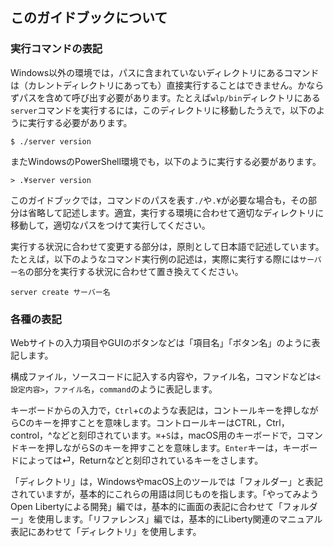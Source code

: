 ## このガイドブックについて

### 実行コマンドの表記

Windows以外の環境では，パスに含まれていないディレクトリにあるコマンドは（カレントディレクトリにあっても）直接実行することはできません。かならずパスを含めて呼び出す必要があります。たとえば`wlp/bin`ディレクトリにある`server`コマンドを実行するには，このディレクトリに移動したうえで，以下のように実行する必要があります。

```
$ ./server version
```

またWindowsのPowerShell環境でも，以下のように実行する必要があります。

```
> .¥server version
```

このガイドブックでは，コマンドのパスを表す`./`や`.¥`が必要な場合も，その部分は省略して記述します。適宜，実行する環境に合わせて適切なディレクトリに移動して，適切なパスをつけて実行してください。

実行する状況に合わせて変更する部分は，原則として日本語で記述しています。たとえば，以下のようなコマンド実行例の記述は，実際に実行する際には`サーバー名`の部分を実行する状況に合わせて置き換えてください。

```
server create サーバー名
```

### 各種の表記

Webサイトの入力項目やGUIのボタンなどは「項目名」「ボタン名」のように表記します。

構成ファイル，ソースコードに記入する内容や，ファイル名，コマンドなどは`<設定内容>`，`ファイル名`，`command`のように表記します。

キーボードからの入力で，`Ctrl`+`C`のような表記は，コントールキーを押しながらCのキーを押すことを意味します。コントロールキーはCTRL，Ctrl，control，^などと刻印されています。`⌘`+`S`は，macOS用のキーボードで，コマンドキーを押しながらSのキーを押すことを意味します。`Enter`キーは，キーボードによっては⏎，Returnなどと刻印されているキーをさします。

「ディレクトリ」は，WindowsやmacOS上のツールでは「フォルダー」と表記されていますが，基本的にこれらの用語は同じものを指します。「やってみようOpen Libertyによる開発」編では，基本的に画面の表記に合わせて「フォルダー」を使用します。「リファレンス」編では，基本的にLiberty関連のマニュアル表記にあわせて「ディレクトリ」を使用します。

